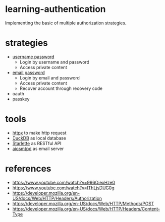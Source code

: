# learning-authentication
Implementing the basic of multiple authorization strategies.  

# strategies
- [username password](./username_password/README.md)
    - Login by username and password
    - Access private content
- [email password](./email_password/README.md)
    - Login by email and password
    - Access private content
    - Recover account through recovery code
- oauth
- passkey

# tools
- [httpx](https://www.python-httpx.org/) to make http request
- [DuckDB](https://duckdb.org/) as local database
- [Starlette](https://www.starlette.io/) as RESTful API
- [aiosmtpd](https://aiosmtpd.aio-libs.org/en/latest/) as email server

# references
- https://www.youtube.com/watch?v=996OiexHze0
- https://www.youtube.com/watch?v=IThLjsDUG0g
- https://developer.mozilla.org/en-US/docs/Web/HTTP/Headers/Authorization
- https://developer.mozilla.org/en-US/docs/Web/HTTP/Methods/POST
- https://developer.mozilla.org/en-US/docs/Web/HTTP/Headers/Content-Type